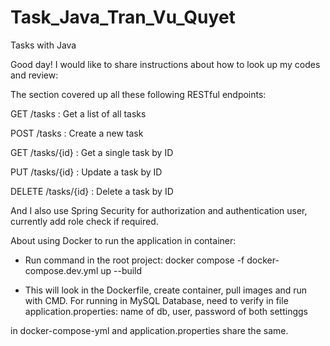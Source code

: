 # Task_Java_Tran_Vu_Quyet
Tasks with Java 


Good day! I would like to share instructions about how to look up my codes and review:

The section covered up all these following RESTful endpoints:

GET /tasks : Get a list of all tasks

POST /tasks : Create a new task

GET /tasks/{id} : Get a single task by ID

PUT /tasks/{id} : Update a task by ID

DELETE /tasks/{id} : Delete a task by ID

And I also use Spring Security for authorization and authentication user, currently add role check if required.

About using Docker to run the application in container:

- Run command in the root project: docker compose -f docker-compose.dev.yml up --build

- This will look in the Dockerfile, create container, pull images and run with CMD. For running in MySQL Database, need to verify in file application.properties: name of db, user, password of both settinggs

in docker-compose-yml and application.properties share the same.

